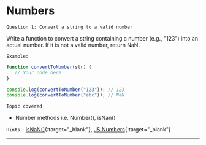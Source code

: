# Numbers

`Question 1: Convert a string to a valid number`

Write a function to convert a string containing a number (e.g., "123") into an actual number. If it is not a valid number, return NaN.

`Example:`

```javascript
function convertToNumber(str) {
   // Your code here
}

console.log(convertToNumber("123")); // 123
console.log(convertToNumber("abc")); // NaN
```
`Topic covered` 
- Number methods i.e. Number(), isNan()

`Hints` - [isNaN()](https://www.w3schools.com/jsref/jsref_isnan.asp){:target="_blank"}, [JS Numbers](https://www.w3schools.com/jsref/jsref_number.asp){:target="_blank"}

---